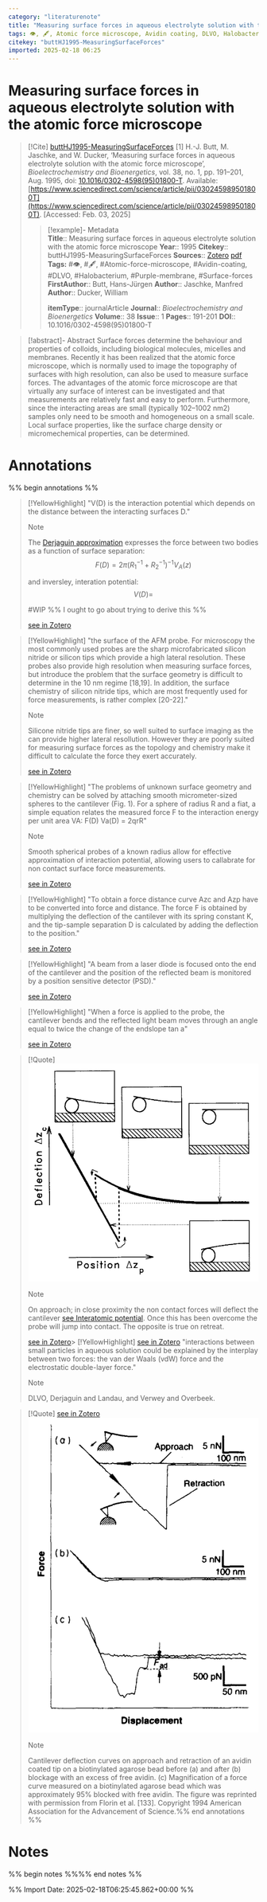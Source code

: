 ```yaml
---
category: "literaturenote"
title: "Measuring surface forces in aqueous electrolyte solution with the atomic force microscope"
tags: 👁, 🖋, Atomic force microscope, Avidin coating, DLVO, Halobacterium, Purple membrane, Surface forces
citekey: "buttHJ1995-MeasuringSurfaceForces"
imported: 2025-02-18 06:25
---
```


# Measuring surface forces in aqueous electrolyte solution with the atomic force microscope


> [!Cite] [buttHJ1995-MeasuringSurfaceForces](zotero://select/library/items/H7W5CASM)
> [1]  H.-J. Butt, M. Jaschke, and W. Ducker, ‘Measuring surface forces in aqueous electrolyte solution with the atomic force microscope’, _Bioelectrochemistry and Bioenergetics_, vol. 38, no. 1, pp. 191–201, Aug. 1995, doi: [10.1016/0302-4598(95)01800-T](https://doi.org/10.1016/0302-4598\(95\)01800-T). Available: [https://www.sciencedirect.com/science/article/pii/030245989501800T](https://www.sciencedirect.com/science/article/pii/030245989501800T). [Accessed: Feb. 03, 2025]
> > [!example]- Metadata    
> > **Title**:: Measuring surface forces in aqueous electrolyte solution with the atomic force microscope
> > **Year**:: 1995
> > **Citekey**:: buttHJ1995-MeasuringSurfaceForces
> > **Sources**:: [Zotero](zotero://select/library/items/H7W5CASM) [pdf](file:////home/joeashton/Zotero/storage/XTBCZPDG/Butt%20et%20al.%20-%201995%20-%20Measuring%20surface%20forces%20in%20aqueous%20electrolyte%20solution%20with%20the%20atomic%20force%20microscope.pdf) 
> > **Tags:** #👁, #🖋, #Atomic-force-microscope, #Avidin-coating, #DLVO, #Halobacterium, #Purple-membrane, #Surface-forces
> > **FirstAuthor**:: Butt, Hans-Jürgen
> > **Author**:: Jaschke, Manfred
> > **Author**:: Ducker, William
> > 
> > **itemType**:: journalArticle
> > **Journal**:: *Bioelectrochemistry and Bioenergetics*
> > **Volume**:: 38
> > **Issue**:: 1
> > **Pages**:: 191-201
> > **DOI**:: 10.1016/0302-4598(95)01800-T

> [!abstract]- Abstract
> Surface forces determine the behaviour and properties of colloids, including biological molecules, micelles and membranes. Recently it has been realized that the atomic force microscope, which is normally used to image the topography of surfaces with high resolution, can also be used to measure surface forces. The advantages of the atomic force microscope are that virtually any surface of interest can be investigated and that measurements are relatively fast and easy to perform. Furthermore, since the interacting areas are small (typically 102–1002 nm2) samples only need to be smooth and homogeneous on a small scale. Local surface properties, like the surface charge density or micromechemical properties, can be determined.

# Annotations

%% begin annotations %%

> [!YellowHighlight]
> "V(D) is the interaction potential which depends on the distance between the interacting surfaces D."
> > [!note]
> > The [Derjaguin approximation](https://en.wikipedia.org/wiki/Derjaguin_approximation) expresses the force between two bodies as a function of surface separation:
> > $$F(D) = 2 \pi (R_{1}^{-1} + R_{2}^{-1})^{-1} V_{A}(z)$$
> > 
> > and inversley, interation potential:
> > $$ V(D) = $$
> > 
> > #WIP
> > %% I ought to go about trying to derive this %%
> 
> [see in Zotero](zotero://open-pdf/library/items/XTBCZPDG?page=192&annotation=WBCVFEIN)

> [!YellowHighlight]
> "the surface of the AFM probe. For microscopy the most commonly used probes are the sharp microfabricated silicon nitride or silicon tips which provide a high lateral resolution. These probes also provide high resolution when measuring surface forces, but introduce the problem that the surface geometry is difficult to determine in the 10 nm regime [18,19]. In addition, the surface chemistry of silicon nitride tips, which are most frequently used for force measurements, is rather complex [20-22]."
> > [!note]
> > Silicone nitride tips are finer, so well suited to surface imaging as the can provide higher lateral resollution. However they are poorly suited for measuring surface forces as the topology and chemistry make it difficult to calculate the force they exert accurately.
> 
> [see in Zotero](zotero://open-pdf/library/items/XTBCZPDG?page=192&annotation=ESHATNGG)

> [!YellowHighlight]
> "The problems of unknown surface geometry and chemistry can be solved by attaching smooth micrometer-sized spheres to the cantilever (Fig. 1). For a sphere of radius R and a fiat, a simple equation relates the measured force F to the interaction energy per unit area VA:  F(D)  Va(D) = 2qrR"
> > [!note]
> > Smooth spherical probes of a known radius allow for effective approximation of interaction potential, allowing users to callabrate for non contact surface force measurements.
> 
> [see in Zotero](zotero://open-pdf/library/items/XTBCZPDG?page=192&annotation=84IL2J53)

> [!YellowHighlight]
> "To obtain a force distance curve Azc and Azp have to be converted into force and distance. The force F is obtained by multiplying the deflection of the cantilever with its spring constant K, and the tip-sample separation D is calculated by adding the deflection to the position."
> 
> [see in Zotero](zotero://open-pdf/library/items/XTBCZPDG?page=192&annotation=3DM3WFTG)

> [!YellowHighlight]
> "A beam from a laser diode is focused onto the end of the cantilever and the position of the reflected beam is monitored by a position sensitive detector (PSD)."
> 
> [see in Zotero](zotero://open-pdf/library/items/XTBCZPDG?page=192&annotation=6YRNSITV)

> [!YellowHighlight]
> "When a force is applied to the probe, the cantilever bends and the reflected light beam moves through an angle equal to twice the change of the endslope tan a"
> 
> [see in Zotero](zotero://open-pdf/library/items/XTBCZPDG?page=192&annotation=4TEMVYXR)

> [!Quote]
> ![figure-3-x57-y414.png](attachments/buttHJ1995-MeasuringSurfaceForces/figure-3-x57-y414.png)
> > [!note]
> > On approach; in close proximity the non contact forces will deflect the cantilever [see Interatomic potential](https://en.wikipedia.org/wiki/Interatomic_potential). Once this has been overcome the probe will jump into contact. The opposite is true on retreat.
> 
> [see in Zotero](zotero://open-pdf/library/items/XTBCZPDG?page=193&annotation=GBVA46MZ)> [!YellowHighlight] [see in Zotero](zotero://open-pdf/library/items/XTBCZPDG?page=194&annotation=4BJSD4G4)
> "interactions between small particles in aqueous solution could be explained by the interplay between two forces: the van der Waals (vdW) force and the electrostatic double-layer force."
> > [!note]
> > DLVO, Derjaguin and Landau, and Verwey and Overbeek.

> [!Quote] [see in Zotero](zotero://open-pdf/library/items/XTBCZPDG?page=199&annotation=7IPPMF2W)
> ![figure-9-x340-y530.png](attachments/buttHJ1995-MeasuringSurfaceForces/figure-9-x340-y530.png)
> > [!note]
> > Cantilever deflection curves on approach and retraction of an avidin coated tip on a biotinylated agarose bead before (a) and after (b) blockage with an excess of free avidin. (c) Magnification of a force curve measured on a biotinylated agarose bead which was approximately 95% blocked with free avidin. The figure was reprinted with permission from Florin et al. [133]. Copyright 1994 American Association for the Advancement of Science.%% end annotations %%

# Notes

%% begin notes %%%% end notes %%

%% Import Date: 2025-02-18T06:25:45.862+00:00 %%
